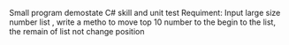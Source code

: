 Small program demostate C# skill and  unit test
Requiment: Input large size number list  , write a metho to move  top 10 number to the begin to the list, the remain of list  not change position 

